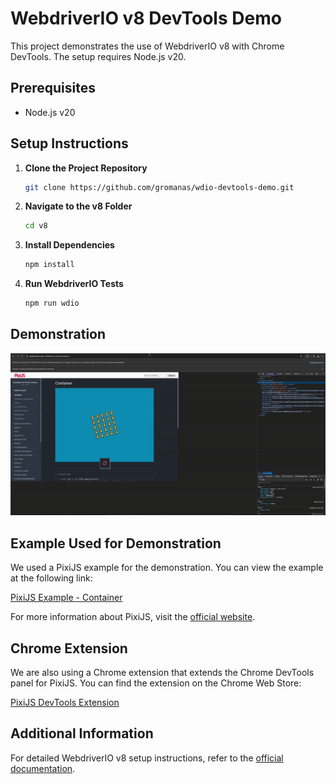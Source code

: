 # WebdriverIO v8 DevTools Demo

This project demonstrates the use of WebdriverIO v8 with Chrome DevTools. The setup requires Node.js v20.

## Prerequisites

- Node.js v20

## Setup Instructions

1. **Clone the Project Repository**

    ```bash
    git clone https://github.com/gromanas/wdio-devtools-demo.git
    ```

2. **Navigate to the v8 Folder**

    ```bash
    cd v8
    ```

3. **Install Dependencies**

    ```bash
    npm install
    ```

4. **Run WebdriverIO Tests**

    ```bash
    npm run wdio
    ```

## Demonstration

![DevTools v8](assets/DevTools_v8.gif)

## Example Used for Demonstration

We used a PixiJS example for the demonstration. You can view the example at the following link:

[PixiJS Example - Container](https://pixijs.io/examples-v5/#/demos-basic/container.js)

For more information about PixiJS, visit the [official website](https://pixijs.com/).

## Chrome Extension

We are also using a Chrome extension that extends the Chrome DevTools panel for PixiJS. You can find the extension on the Chrome Web Store:

[PixiJS DevTools Extension](https://chromewebstore.google.com/detail/pixijs-devtools/aamddddknhcagpehecnhphigffljadon)

## Additional Information

For detailed WebdriverIO v8 setup instructions, refer to the [official documentation](https://webdriver.io/docs/gettingstarted).
